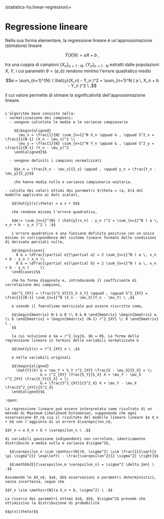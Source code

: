 (statistics-hs:linear-regression)=
# Regressione lineare

Nella sua forma elementare, la regressione lineare è un'approssimazione (stimatore) lineare

  $$\hat{Y}(X|\theta) = a X + b \ ,$$

tra una coppia di campioni $\{ X_n \}_{n=1:N}$, $\{ Y_n \}_{n=1:N}$ estratti dalle popolazioni $X$, $Y$, i cui parametri $\theta = (a,b)$ rendono minimo l'errore quadratico medio

$$e:= \sum_{n=1}^{N} ( \hat{y}(X_n) - Y_n )^2 = \sum_{n=1}^N ( a \, X_n + b - Y_n )^2 \ ,$$

il cui valore permette di stimare la significatività dell'approssimazione lineare.

```{dropdown} Algoritmo

L'algoritmo base consiste nella:
- normalizzazione dei campioni:
  - vengono calcolate le medie e le varianze campionarie

    $$\begin{aligned}
      \mu_x = \frac{1}{N} \sum_{n=1}^N X_n \qquad & , \qquad S^2_x = \frac{1}{N-1} (X_n - \mu_x)^2 \\
      \mu_y = \frac{1}{N} \sum_{n=1}^N Y_n \qquad & , \qquad S^2_y = \frac{1}{N-1} (Y_n - \mu_y)^2
    \end{aligned}$$

  - vengono definiti i campioni normalizzati
    
    $$x_n = \frac{X_n - \mu_x}{S_x} \qquad , \qquad y_n = \frac{Y_n - \mu_y}{S_y}$$

    che hanno media nulla e varianza campionaria unitaria.

- calcolo dei valori ottimi dei parametri $\theta = (a, b)$ del modello applicato ai dati scalati,

   $$\hat{y}(x|\theta) = a x + b$$

   che rendono minimo l'errore quadratico,

   $$e:= \sum_{n=1}^{N} ( \hat{y}(x_n) - y_n )^2 = \sum_{n=1}^N ( a \, x_n + b - y_n )^2 \ .$$

   L'errore quadratico è una funzione definita positiva con un unico minimo in corrispondenza del sistema lineare formato dalle condizioni di derivate parziali nulle,

   $$\begin{cases}
     0 & = \dfrac{\partial e}{\partial a} = 2 \sum_{n=1}^N ( a \, x_n + b - y_n ) x_n \\
     0 & = \dfrac{\partial e}{\partial b} = 2 \sum_{n=1}^N ( a \, x_n + b - y_n )     \\
   \end{cases}$$

   che ha forma diagonale e, introducendo il coefficiente di correlazione dei campioni,

   $$r^2_{XY} = \frac{S^2_XY}{S_X S_Y} \qquad , \qquad S^2_{XY} = \frac{1}{N-1} \sum_{n=1}^N (X_n - \mu_X)(Y_n - \mu_Y) \ ,$$

   e usando il fomralismo matriciale può essere riscritto come,

   $$\begin{bmatrix} N-1 & 0 \\ 0 & N \end{bmatrix} \begin{bmatrix} a \\ b \end{bmatrix} = \begin{bmatrix} (N-1) r^2_{XY} \\ 0 \end{bmatrix} \ ,
   $$

   la cui soluzione è $a = r^2_{xy}$, $b = 0$. La forma della regressione lineare in termini delle variabili normalizzate è

   $$\hat{y}(x) = r^2_{XY} x \ ,$$

   e nelle variabili originali

   $$\begin{aligned}
     \hat{Y}(X) & = \mu_Y + S_Y r^2_{XY} \frac{X - \mu_X}{S_X} = \\
                & = r^2_{XY} \frac{S_Y}{S_X} X + \mu_Y - \mu_X r^2_{XY} \frac{S_Y}{S_X} = \\
                & = \frac{S^2_{XY}}{S^2_X} X + \mu_Y - \mu_X \frac{S^2_{XY}}{S^2_X} 
   \end{aligned}$$

```

```{dropdown} Regressione lineare come MLE
:open:

La regressione lineare può essere interpretata come risultato di un metodo di Maximum Likelihood Estimation, supponendo che ogni osservazione $Y_n$ sia il risultato del modello lineare lineare $a X_n + b$ con l'aggiunta di un errore $\varepsilon_n$,

$$Y_n = a X_n + b + \varepsilon_n \ ,$$

di variabili gaussiane indipendenti non correlate, identicamente distribuite a media nulla e varianza $\sigma^2$,

  $$\varepsilon_n \sim \mathscr{N}(0, \sigma^2) \sim \frac{1}{\sqrt{2 \pi \sigma^2}} \exp\left[ - \frac{\varepsilon^2}{2 \sigma^2} \right]$$

  $$\mathbb{E}[\varepsilon_m \varepsilon_n] = \sigma^2 \delta_{mn} \ .$$

Assumendo le $X_n$, $a$, $b$ osservazioni e parametri deterministici, senza incertezza, segue che

$$Y_n \sim \mathscr{N}(a X_n + b, \sigma^2) \ .$$

La ricerca dei parametri ottimi $a$, $b$, $\sigma^2$ prevede che ottimizzino la distribuzione di probabilità

$$p(x|\theta)$$


```
